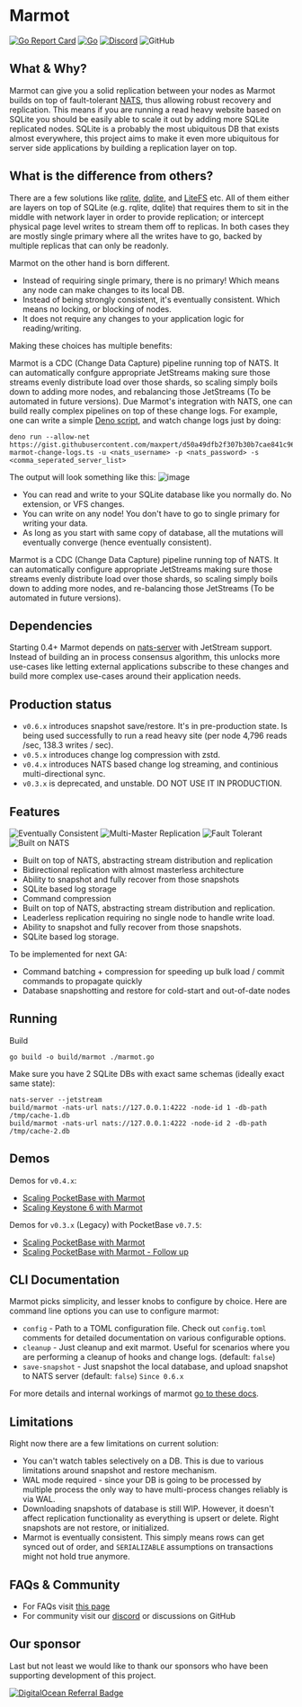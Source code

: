 # Marmot

[![Go Report Card](https://goreportcard.com/badge/github.com/maxpert/marmot)](https://goreportcard.com/report/github.com/maxpert/marmot)
[![Go](https://github.com/maxpert/marmot/actions/workflows/go.yml/badge.svg)](https://github.com/maxpert/marmot/actions/workflows/go.yml)
[![Discord](https://badgen.net/badge/icon/discord?icon=discord&label=Marmot)](https://discord.gg/AWUwY66XsE)
![GitHub](https://img.shields.io/github/license/maxpert/marmot)

## What & Why?
Marmot can give you a solid replication between your nodes as Marmot builds on top of fault-tolerant 
[NATS](https://nats.io/), thus allowing robust recovery and replication. This means if you are 
running a read heavy website based on SQLite you should be easily able to scale it out by
adding more SQLite replicated nodes. SQLite is a probably the most ubiquitous DB that 
exists almost everywhere, this project aims to make it even more ubiquitous for 
server side applications by building a replication layer on top.

## What is the difference from others?

There are a few solutions like [rqlite](https://github.com/rqlite/rqlite), [dqlite](https://dqlite.io/), and 
[LiteFS](https://github.com/superfly/litefs) etc. All of them either are layers on top of SQLite (e.g. 
rqlite, dqlite) that requires them to sit in the middle with network layer in order to provide 
replication; or intercept physical page level writes to stream them off to replicas. In both
cases they are mostly single primary where all the writes have to go, backed by multiple 
replicas that can only be readonly. 

Marmot on the other hand is born different. 
 - Instead of requiring single primary, there is no primary! Which means any node can make changes to its local DB. 
 - Instead of being strongly consistent, it's eventually consistent. Which means no locking, or blocking of nodes.
 - It does not require any changes to your application logic for reading/writing. 

Making these choices has multiple benefits:

Marmot is a CDC (Change Data Capture) pipeline running top of NATS. It can automatically confgure appropriate JetStreams making sure 
those streams evenly distribute load over those shards, so scaling simply boils down to adding more nodes, and rebalancing 
those JetStreams (To be automated in future versions). Due Marmot's integration with NATS, one can build really complex pipelines 
on top of these change logs. For example, one can write a simple [Deno script](https://gist.github.com/maxpert/d50a49dfb2f307b30b7cae841c9607e1), 
and watch change logs just by doing:

```
deno run --allow-net https://gist.githubusercontent.com/maxpert/d50a49dfb2f307b30b7cae841c9607e1/raw/6d30803c140b0ba602545c1c0878d3394be548c3/watch-marmot-change-logs.ts -u <nats_username> -p <nats_password> -s <comma_seperated_server_list>
```

The output will look something like this:
![image](https://user-images.githubusercontent.com/22441/196061378-21f885b3-7958-4a7e-994b-09d4e86df721.png)


 - You can read and write to your SQLite database like you normally do. No extension, or VFS changes.
 - You can write on any node! You don't have to go to single primary for writing your data.
 - As long as you start with same copy of database, all the mutations will eventually converge 
   (hence eventually consistent).

Marmot is a CDC (Change Data Capture) pipeline running top of NATS. It can automatically configure appropriate JetStreams making sure 
those streams evenly distribute load over those shards, so scaling simply boils down to adding more nodes, and re-balancing 
those JetStreams (To be automated in future versions). 

## Dependencies
Starting 0.4+ Marmot depends on [nats-server](https://nats.io/download/) with JetStream support.
Instead of building an in process consensus algorithm, this unlocks more use-cases like letting 
external applications subscribe to these changes and build more complex use-cases around their
application needs.

## Production status

 - `v0.6.x` introduces snapshot save/restore. It's in pre-production state. Is being used successfully 
    to run a read heavy site (per node 4,796 reads /sec, 138.3 writes / sec).
 - `v0.5.x` introduces change log compression with zstd.
 - `v0.4.x` introduces NATS based change log streaming, and continious multi-directional sync.
 - `v0.3.x` is deprecated, and unstable. DO NOT USE IT IN PRODUCTION.

## Features

![Eventually Consistent](https://img.shields.io/badge/Eventually%20Consistent-✔️-green)
![Multi-Master Replication](https://img.shields.io/badge/Multi--Master%20Replication-✔️-green)
![Fault Tolerant](https://img.shields.io/badge/Fault%20Tolerant-✔️-green)
![Built on NATS](https://img.shields.io/badge/Built%20on%20NATS-✔️-green)

 - Built on top of NATS, abstracting stream distribution and replication
 - Bidirectional replication with almost masterless architecture
 - Ability to snapshot and fully recover from those snapshots
 - SQLite based log storage
 - Command compression
 - Built on top of NATS, abstracting stream distribution and replication.
 - Leaderless replication requiring no single node to handle write load.
 - Ability to snapshot and fully recover from those snapshots.
 - SQLite based log storage.

To be implemented for next GA:
 - Command batching + compression for speeding up bulk load / commit commands to propagate quickly
 - Database snapshotting and restore for cold-start and out-of-date nodes

## Running

Build
```shell
go build -o build/marmot ./marmot.go
```

Make sure you have 2 SQLite DBs with exact same schemas (ideally exact same state):

```shell
nats-server --jetstream
build/marmot -nats-url nats://127.0.0.1:4222 -node-id 1 -db-path /tmp/cache-1.db
build/marmot -nats-url nats://127.0.0.1:4222 -node-id 2 -db-path /tmp/cache-2.db
```

## Demos
Demos for `v0.4.x`:
 - [Scaling PocketBase with Marmot](https://www.youtube.com/watch?v=QqZl61bJ9BA)
 - [Scaling Keystone 6 with Marmot](https://youtu.be/GQ5x8pc9vuI)

Demos for `v0.3.x` (Legacy) with PocketBase `v0.7.5`:
 - [Scaling PocketBase with Marmot](https://youtube.com/video/VSa-VJso050)
 - [Scaling PocketBase with Marmot - Follow up](https://www.youtube.com/watch?v=Zapupe_FREc)

## CLI Documentation

Marmot picks simplicity, and lesser knobs to configure by choice. Here are command line options you can use to
configure marmot:

 - `config` - Path to a TOML configuration file. Check out `config.toml` comments for detailed documentation
   on various configurable options. 
 - `cleanup` - Just cleanup and exit marmot. Useful for scenarios where you are performing a cleanup of hooks and 
   change logs. (default: `false`)
 - `save-snapshot` - Just snapshot the local database, and upload snapshot to NATS server (default: `false`) 
   `Since 0.6.x`

For more details and internal workings of marmot [go to these docs](https://maxpert.github.io/marmot/).

## Limitations
Right now there are a few limitations on current solution:
 - You can't watch tables selectively on a DB. This is due to various limitations around snapshot and restore mechanism.
 - WAL mode required - since your DB is going to be processed by multiple process the only way to have multi-process 
   changes reliably is via WAL. 
 - Downloading snapshots of database is still WIP. However, it doesn't affect replication functionality as everything 
   is upsert or delete. Right snapshots are not restore, or initialized.
 - Marmot is eventually consistent. This simply means rows can get synced out of order, and `SERIALIZABLE` assumptions 
   on transactions might not hold true anymore.

## FAQs & Community 

 - For FAQs visit [this page](https://maxpert.github.io/marmot/#faq)
 - For community visit our [discord](https://discord.gg/AWUwY66XsE) or discussions on GitHub

## Our sponsor

Last but not least we would like to thank our sponsors who have been supporting development of this project.

[![DigitalOcean Referral Badge](https://web-platforms.sfo2.cdn.digitaloceanspaces.com/WWW/Badge%201.svg)](https://www.digitalocean.com/?utm_medium=opensource&utm_source=marmot)
